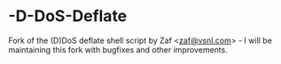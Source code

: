 -D-DoS-Deflate
==============

Fork of the (D)DoS deflate shell script by Zaf &lt;zaf@vsnl.com> - I will be maintaining this fork with bugfixes and other improvements.